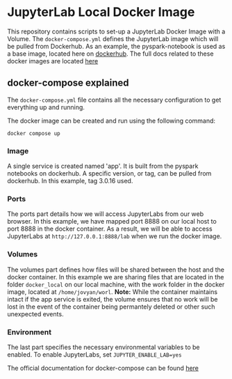# JupyterLab Local Docker Image
This repository contains scripts to set-up a JupyterLab Docker Image with a Volume. The ```docker-compose.yml``` defines the JupyterLab image which will be pulled from Dockerhub. As an example, the pyspark-notebook is used as a base image, located here on [dockerhub](https://hub.docker.com/r/jupyter/pyspark-notebook/tags?page=1&ordering=last_updated). The full docs related to these docker images are located [here](https://jupyter-docker-stacks.readthedocs.io/en/latest/index.html)

## docker-compose explained
The ```docker-compose.yml``` file contains all the necessary configuration to get everything up and running. 

The docker image can be created and run using the following command:

```docker compose up```

### Image
A single service is created named 'app'. It is built from the pyspark notebooks on dockerhub. A specific version, or tag, can be pulled from dockerhub. In this example, tag 3.0.16 used. 

### Ports
The ports part details how we will access JupyterLabs from our web browser. In this example, we have mapped port 8888 on our local host to port 8888 in the docker container. As a result, we will be able to access JupyterLabs at ```http://127.0.0.1:8888/lab``` when we run the docker image. 

### Volumes
The volumes part defines how files will be shared between the host and the docker container. In this example we are sharing files that are located in the folder ```docker_local``` on our local machine, with the work folder in the docker image, located at ```/home/jovyan/worl```. **Note:** While the container maintains intact if the app service is exited, the volume ensures that no work will be lost in the event of the container being permantely deleted or other such unexpected events. 

### Environment
The last part specifies the necessary environmental variables to be enabled. To enable JupyterLabs, set ```JUPYTER_ENABLE_LAB=yes```

The official documentation for docker-compose can be found [here](https://docs.docker.com/compose/gettingstarted/)
